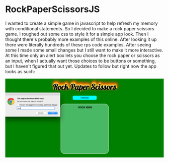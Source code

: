 # RockPaperScissorsJS

I wanted to create a simple game in javascript to help refresh my memory with conditional statements.
So I decided to make a rock paper scissors game. I roughed out some css to style it for a simple app look. Then I thought there's probably more examples of this online. After looking it up there were literally hundreds of these rps code examples. After seeing some I made some small changes but I still want to make it more interactive. At this time only an alert box lets you choose the rock paper or scissors as an input, when I actually want those choices to be buttons or something, but I haven't figured that out yet. Updates to follow but right now the app looks as such:

![Alt text](https://github.com/lcdonaldson/RockPaperScissorsJS/blob/master/rps_screenshot.png)

